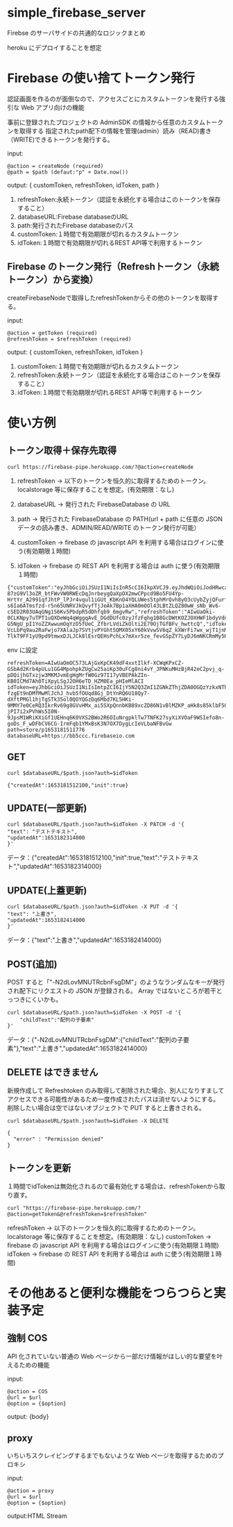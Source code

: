 # simple_firebase_server

Firebse のサーバサイドの共通的なロジックまとめ

heroku にデプロイすることを想定

# Firebase の使い捨てトークン発行

認証画面を作るのが面倒なので、アクセスごとにカスタムトークンを発行する強引な Web アプリ向けの機能

事前に登録されたプロジェクトの AdminSDK の情報から任意のカスタムトークンを取得する
指定されたpath配下の情報を管理(admin）読み（READ)書き（WRITE)できるトークンを発行する。

input:

```
@action = createNode (required)
@path = $path (defaut:"p" + Date.now())
```

output:
{ customToken, refreshToken, idToken, path }

1. refreshToken:永続トークン（認証を永続化する場合はこのトークンを保存すること）
2. databaseURL:Firebase databaseのURL
3. path:発行されたFirebase databaseのパス
4. customToken:１時間で有効期限が切れるカスタムトークン
5. idToken:１時間で有効期限が切れるREST API等で利用するトークン


## Firebase のトークン発行（Refreshトークン（永続トークン）から変換）

createFirebaseNodeで取得したrefreshTokenからその他のトークンを取得する。

input:

```
@action = getToken (required)
@refreshToken = $refreshToken (required)
```

output:
{ customToken, refreshToken, idToken }

1. customToken:１時間で有効期限が切れるカスタムトークン
2. refreshToken:永続トークン（認証を永続化する場合はこのトークンを保存すること）
3. idToken:１時間で有効期限が切れるREST API等で利用するトークン

# 使い方例
## トークン取得＋保存先取得

```request
curl https://firebase-pipe.herokuapp.com/?@action=createNode
```

1. refreshToken -> 以下のトークンを恒久的に取得するためのトークン。localstorage 等に保存することを想定。(有効期限：なし)
2. databaseURL -> 発行された FirebaseDatabase の URL
3. path -> 発行された FirebaseDatabase の PATH(url + path に任意の JSON データの読み書き、ADMIN/READ/WRITE のトークン発行が可能）

4. customToken -> firebase の javascript API を利用する場合はログインに使う(有効期限１時間)
5. idToken -> firebase の REST API を利用する場合は auth に使う(有効期限１時間)

```response
{"customToken":"eyJhbGciOiJSUzI1NiIsInR5cCI6IkpXVCJ9.eyJhdWQiOiJodHRwczovL2lkZW50aXR5dG9vbGtpdC5nb29nbGVhcGlzLmNvbS9nb29nbGUuaWRlbnRpdHkuaWRlbnRpdHl0b29sa2l0LnYxLklkZW50aXR5VG9vbGtpdCIsImlhdCI6MTY1MzA2MzM1OSwiZXhwIjoxNjUzMDY2OTU5LCJpc3MiOiJmaXJlYmFzZS1hZG1pbnNkay14cmpsdUBiYjVjY2MuaWFtLmdzZXJ2aWNlYWNjb3VudC5jb20iLCJzdWIiOiJmaXJlYmFzZS1hZG1pbnNkay14cmpsdUBiYjVjY2MuaWFtLmdzZXJ2aWNlYWNjb3VudC5jb20iLCJ1aWQiOiJzdG9yZS90bXAwQGFkbWluIiwiY2xhaW1zIjp7InN0b3JlL3RtcDAiOiJhZG1pbiIsInVzZXJfaWQiOiJzdG9yZS90bXAwQGFkbWluIn19.JOX5q3gJ4oYjn9jHratp0U9psgjKeye3hQoTfIO535oDiv5ncm9OSVB9hszgxu90oxMuCy8cDveu77X-87zG9Vl3oZR_btFWvVW0RWEcDqJnrbeygQaXpOX2mwCPpcd9Bo5FU4Yp-HrtYr_A2991qfJhtP_lPJr4vqul1iGUt_KbKnO4YQLUWes5tphMrQvh8yO3cUybZyjQFurfphddDv_ZHt6yUdTJhR_OfAJS-s6Ia6ATmsfzd-r5n65UNRVJkQvyfTjJeAk7Bp1aXHA0mOOl43LBtZLQZ80wW_sNb_Wv6-cSED2R03UAqGNg1S6Kv5PbdpR5dDhfqb9_6mgvRw","refreshToken":"AIwUaOki-0CLKNpy7uTPT1uQXDeWq4qWggqAvE_DGdDUfc0zyJfzFqhg1B8GcDWtKOZJOXHWF1bdyVdnAFPdzlxU0DYHBrJYDvvuFR0CEv_h9hrWTPd5GX9U-G5NgU_pI1YoZZXwwumOqYzD5fUeC_ZfbrLVdiZkOlti2E79OjTGfBFv_hwttcQ","idToken":"eyJhbGciOiJSUzI1NiIsImtpZCI6IjY5N2Q3ZmI1ZGNkZThjZDA0OGQzYzkxNThiNjIwYjY5MTA1MjJiNGQiLCJ0eXAiOiJKV1QifQ.eyJzdG9yZS90bXAwIjoiYWRtaW4iLCJpc3MiOiJodHRwczovL3NlY3VyZXRva2VuLmdvb2dsZS5jb20vYmI1Y2NjIiwiYXVkIjoiYmI1Y2NjIiwiYXV0aF90aW1lIjoxNjUzMDYwOTk3LCJ1c2VyX2lkIjoic3RvcmUvdG1wMEBhZG1pbiIsInN1YiI6InN0b3JlL3RtcDBAYWRtaW4iLCJpYXQiOjE2NTMwNjMzNTksImV4cCI6MTY1MzA2Njk1OSwiZmlyZWJhc2UiOnsiaWRlbnRpdGllcyI6e30sInNpZ25faW5fcHJvdmlkZXIiOiJjdXN0b20ifX0.MfNTCZ1P9UT0I54ZQ46c-VcLbPq9au2RaFwjo7XAlaJp7SVtjvPYGht5QMX05xY60kVvwSV6qZ_kXWrFi7wx_wjT1jnMP6EdydGmS9TlZhlcLThZ8N8hMtgtCUKJEhRhIwLvD4bBeQ3QzrA-TlkT9FF1yU9pd9tmwxDJLJCk8lEsrQEHsPchLx7mXxr5ze_fevGSpZY7LyDJ6mNKCRmMy5KhyYIGwO8USV6h1vGrVi4sF_f7H0V6fPjRVTUbEgnbYVcAKVhe8J7bqY71Ji_3KeZ0rEgPAMZ_PlcYQbQ5_ZiVRmC4qNQwgF2Y6PC5lMTgktmtAxM_g_UBANAIQLa3XA"}
```

env に設定

```
refreshToken=AIwUaOmOC573LAjGxKpCK49dF4xxtIlkf-XCWqKPxCZ-GSbAd2Krb4pULu1GG4MpohpkZUgCw25aiKp30uFCg8ni4vY_JPNKuMHzBjR42eC2pvj_q-pDQijhGTxzjw3MKMJvmEgHgMrfW0Gz97I17yVBEPAkZIn-KB0ICMd7Ah0TiXpyLSgJ2OH6eTD_HZM0Ea_pHIeMlACI
idToken=eyJhbGciOiJSUzI1NiIsImtpZCI6IjY5N2Q3ZmI1ZGNkZThjZDA0OGQzYzkxNThiNjIwYjY5MTA1MjJiNGQiLCJ0eXAiOiJKV1QifQ.eyJzdG9yZS9wMTY1MzE4MTUxMTc3NiI6ImFkbWluIiwiaXNzIjoiaHR0cHM6Ly9zZWN1cmV0b2tlbi5nb29nbGUuY29tL2JiNWNjYyIsImF1ZCI6ImJiNWNjYyIsImF1dGhfdGltZSI6MTY1MzE4MTUxMiwidXNlcl9pZCI6InN0b3JlL3AxNjUzMTgxNTExNzc2QGFkbWluIiwic3ViIjoic3RvcmUvcDE2NTMxODE1MTE3NzZAYWRtaW4iLCJpYXQiOjE2NTMxODE1MTIsImV4cCI6MTY1MzE4NTExMiwiZmlyZWJhc2UiOnsiaWRlbnRpdGllcyI6e30sInNpZ25faW5fcHJvdmlkZXIiOiJjdXN0b20ifX0.RT33BeOUKqJeAq-fzgEt9nDMfMwMlJchJ_hvb5fOUqd8Gj_DtYnRQ6U18Qy7-dXftPMGl1hjTgSTk35ol0QOYQGzDq6Mbd7KL5HKi-9MMY7e0CeRQ3IkrRv69g8GVvHMx_ai5SXpQnnbKB89xcZD86N1vBlMZKP_aHk8s85klbF50_UCRxtsQchDZhRdoAoyTAyBavqgb-jPI7i2xPVhWs5I0N-9JpsM1WRiKXiGf1UEHnq6K0VXS2BWo2R6OIuNrgpklTw7TNFK27syXiXVOaF9WSIefo8n-goDs_F_wDFbCV6CG-IrmFqb1YMxBsK3N7OX7DygLcIeVLbaNFBvGw
path=store/p1653181511776
databaseURL=https://bb5ccc.firebaseio.com

```

## GET

```
curl $databaseURL/$path.json?auth=$idToken
```

```
{"createdAt":1653181512100,"init":true}
```

## UPDATE(一部更新)

```
curl $databaseURL/$path.json?auth=$idToken -X PATCH -d '{
"text": "テストテキスト",
"updatedAt":1653182314000
}'
```

データ：{"createdAt":1653181512100,"init":true,"text":"テストテキスト","updatedAt":1653182314000}

## UPDATE(上蓋更新)

```
curl $databaseURL/$path.json?auth=$idToken -X PUT -d '{
"text": "上書き",
"updatedAt":1653182414000
}'
```

データ：{"text":"上書き","updatedAt":1653182414000}

## POST(追加)

POST すると「"-N2dLovMNUTRcbnFsgDM"」のようなランダムなキーが発行され配下にリクエストの JSON が登録される。
Array ではないところが若干とっつきにくいかも。

```
curl $databaseURL/$path.json?auth=$idToken -X POST -d '{
    "childText":"配列の子要素"
}'
```

データ：{"-N2dLovMNUTRcbnFsgDM":{"childText":"配列の子要素"},"text":"上書き","updatedAt":1653182414000}

## DELETE はできません

新規作成して Refreshtoken のみ取得して削除された場合、別人になりすましてアクセスできる可能性があるため一度作成されたパスは消せないようにする。
削除したい場合は空ではないオブジェクトで PUT すると上書きされる。

```
curl $databaseURL/$path.json?auth=$idToken -X DELETE
```

```
{
  "error" : "Permission denied"
}
```

## トークンを更新
１時間でidTokenは無効化されるので最有効化する場合は、refreshTokenから取り直す。

```request
curl "https://firebase-pipe.herokuapp.com/?@action=getToken&@refreshToken=$refreshToken"
```

refreshToken -> 以下のトークンを恒久的に取得するためのトークン。localstorage 等に保存することを想定。(有効期限：なし)
customToken -> firebase の javascript API を利用する場合はログインに使う(有効期限１時間)
idToken -> firebase の REST API を利用する場合は auth に使う(有効期限１時間)

# その他あると便利な機能をつらつらと実装予定

## 強制 COS

API 化されていない普通の Web ページから一部だけ情報がほしい的な要望を叶えるための機能

input:

```
@action = COS
@url = $url
@option = {$option}
```

output:
{body}

## proxy

いちいちスクレイピングするまでもないような Web ページを取得するためのプロキシ

input:

```
@action = proxy
@url = $url
@option = {$option}
```

output:HTML Stream
